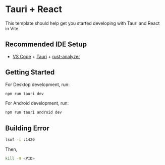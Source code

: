 # Tauri + React

This template should help get you started developing with Tauri and React in Vite.

## Recommended IDE Setup

- [VS Code](https://code.visualstudio.com/) + [Tauri](https://marketplace.visualstudio.com/items?itemName=tauri-apps.tauri-vscode) + [rust-analyzer](https://marketplace.visualstudio.com/items?itemName=rust-lang.rust-analyzer)

## Getting Started
For Desktop development, run:
```bash
npm run tauri dev
```

For Android development, run:
```bash
npm run tauri android dev
```

## Building Error
```bash
lsof -i :1420
```
Then,
```bash
kill -9 <PID>
